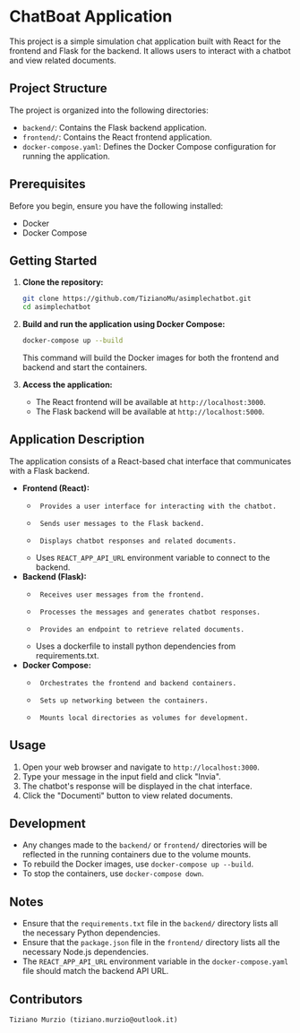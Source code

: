 # ChatBoat Application

This project is a simple simulation chat application built with React for the frontend and Flask for the backend. It allows users to interact with a chatbot and view related documents.

## Project Structure

The project is organized into the following directories:

-   `backend/`: Contains the Flask backend application.
-   `frontend/`: Contains the React frontend application.
-   `docker-compose.yaml`: Defines the Docker Compose configuration for running the application.

## Prerequisites

Before you begin, ensure you have the following installed:

-   Docker
-   Docker Compose

## Getting Started

1.  **Clone the repository:**

    ```bash
    git clone https://github.com/TizianoMu/asimplechatbot.git
    cd asimplechatbot
    ```

2.  **Build and run the application using Docker Compose:**

    ```bash
    docker-compose up --build
    ```

    This command will build the Docker images for both the frontend and backend and start the containers.

3.  **Access the application:**

    -   The React frontend will be available at `http://localhost:3000`.
    -   The Flask backend will be available at `http://localhost:5000`.

## Application Description

The application consists of a React-based chat interface that communicates with a Flask backend.

-   **Frontend (React):**
    -      Provides a user interface for interacting with the chatbot.
    -      Sends user messages to the Flask backend.
    -      Displays chatbot responses and related documents.
    -   Uses `REACT_APP_API_URL` environment variable to connect to the backend.
-   **Backend (Flask):**
    -      Receives user messages from the frontend.
    -      Processes the messages and generates chatbot responses.
    -      Provides an endpoint to retrieve related documents.
    -   Uses a dockerfile to install python dependencies from requirements.txt.
-   **Docker Compose:**
    -      Orchestrates the frontend and backend containers.
    -      Sets up networking between the containers.
    -      Mounts local directories as volumes for development.
## Usage

1.  Open your web browser and navigate to `http://localhost:3000`.
2.  Type your message in the input field and click "Invia".
3.  The chatbot's response will be displayed in the chat interface.
4.  Click the "Documenti" button to view related documents.

## Development

-   Any changes made to the `backend/` or `frontend/` directories will be reflected in the running containers due to the volume mounts.
-   To rebuild the Docker images, use `docker-compose up --build`.
-   To stop the containers, use `docker-compose down`.

## Notes

-   Ensure that the `requirements.txt` file in the `backend/` directory lists all the necessary Python dependencies.
-   Ensure that the `package.json` file in the `frontend/` directory lists all the necessary Node.js dependencies.
-   The `REACT_APP_API_URL` environment variable in the `docker-compose.yaml` file should match the backend API URL.

## Contributors
    Tiziano Murzio (tiziano.murzio@outlook.it)
